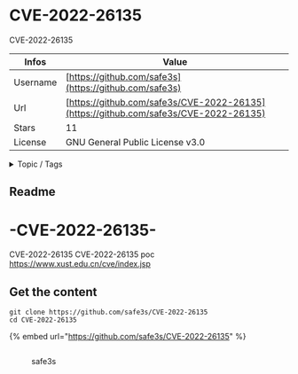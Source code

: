 # CVE-2022-26135

 CVE-2022-26135 

| Infos    | Value                                                              |
| -------- | -------------------------------------------------------------------|
| Username | [https://github.com/safe3s](https://github.com/safe3s) |
| Url      | [https://github.com/safe3s/CVE-2022-26135](https://github.com/safe3s/CVE-2022-26135)                                               |
| Stars    | 11                                                          |
| License  | GNU General Public License v3.0                                                        |

<details>

<summary>Topic / Tags</summary>



</details>

## Readme

# -CVE-2022-26135-
 CVE-2022-26135 
CVE-2022-26135 poc 
https://www.xust.edu.cn/cve/index.jsp



## Get the content

```
git clone https://github.com/safe3s/CVE-2022-26135
cd CVE-2022-26135
```

{% embed url="https://github.com/safe3s/CVE-2022-26135" %}

<figure><img src="https://avatars.githubusercontent.com/u/108328094?v=4" alt=""><figcaption><p>safe3s</p></figcaption></figure>
